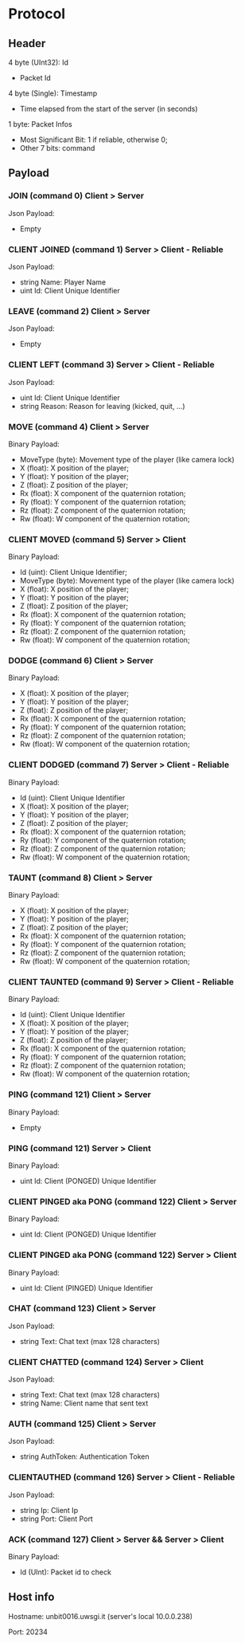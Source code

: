# Protocol

## Header  
4 byte (UInt32): Id  
* Packet Id

4 byte (Single): Timestamp  
* Time elapsed from the start of the server (in seconds)

1 byte: Packet Infos  
* Most Significant Bit: 1 if reliable, otherwise 0;
* Other 7 bits: command

## Payload

### JOIN (command 0) Client > Server
Json Payload:  
* Empty

### CLIENT JOINED (command 1) Server > Client - Reliable
Json Payload:
* string Name: Player Name
* uint Id: Client Unique Identifier

### LEAVE (command 2) Client > Server
Json Payload:  
* Empty

### CLIENT LEFT (command 3) Server > Client - Reliable
Json Payload:  
* uint Id: Client Unique Identifier
* string Reason: Reason for leaving (kicked, quit, ...)

### MOVE (command 4) Client > Server
Binary Payload:  
* MoveType (byte): Movement type of the player (like camera lock)
* X (float): X position of the player;
* Y (float): Y position of the player;
* Z (float): Z position of the player;
* Rx (float): X component of the quaternion rotation;
* Ry (float): Y component of the quaternion rotation;
* Rz (float): Z component of the quaternion rotation;
* Rw (float): W component of the quaternion rotation;

### CLIENT MOVED (command 5) Server > Client
Binary Payload:  
* Id (uint): Client Unique Identifier;
* MoveType (byte): Movement type of the player (like camera lock)
* X (float): X position of the player;
* Y (float): Y position of the player;
* Z (float): Z position of the player;
* Rx (float): X component of the quaternion rotation;
* Ry (float): Y component of the quaternion rotation;
* Rz (float): Z component of the quaternion rotation;
* Rw (float): W component of the quaternion rotation;

### DODGE (command 6) Client > Server
Binary Payload:
* X (float): X position of the player;
* Y (float): Y position of the player;
* Z (float): Z position of the player;
* Rx (float): X component of the quaternion rotation;
* Ry (float): Y component of the quaternion rotation;
* Rz (float): Z component of the quaternion rotation;
* Rw (float): W component of the quaternion rotation;

### CLIENT DODGED (command 7) Server > Client - Reliable
Binary Payload:
* Id (uint): Client Unique Identifier
* X (float): X position of the player;
* Y (float): Y position of the player;
* Z (float): Z position of the player;
* Rx (float): X component of the quaternion rotation;
* Ry (float): Y component of the quaternion rotation;
* Rz (float): Z component of the quaternion rotation;
* Rw (float): W component of the quaternion rotation;

### TAUNT (command 8) Client > Server
Binary Payload:
* X (float): X position of the player;
* Y (float): Y position of the player;
* Z (float): Z position of the player;
* Rx (float): X component of the quaternion rotation;
* Ry (float): Y component of the quaternion rotation;
* Rz (float): Z component of the quaternion rotation;
* Rw (float): W component of the quaternion rotation;

### CLIENT TAUNTED (command 9) Server > Client - Reliable
Binary Payload:
* Id (uint): Client Unique Identifier
* X (float): X position of the player;
* Y (float): Y position of the player;
* Z (float): Z position of the player;
* Rx (float): X component of the quaternion rotation;
* Ry (float): Y component of the quaternion rotation;
* Rz (float): Z component of the quaternion rotation;
* Rw (float): W component of the quaternion rotation;

### PING (command 121) Client > Server
Binary Payload:
* Empty

### PING (command 121) Server > Client
Binary Payload:
* uint Id: Client (PONGED) Unique Identifier

### CLIENT PINGED aka PONG (command 122) Client > Server
Binary Payload:
* uint Id: Client (PONGED) Unique Identifier

### CLIENT PINGED aka PONG (command 122) Server > Client
Binary Payload:
* uint Id: Client (PINGED) Unique Identifier

### CHAT (command 123) Client > Server
Json Payload:
* string Text: Chat text (max 128 characters)

### CLIENT CHATTED (command 124) Server > Client
Json Payload:
* string Text: Chat text (max 128 characters)
* string Name: Client name that sent text

### AUTH (command 125) Client > Server
Json Payload:
* string AuthToken: Authentication Token

### CLIENTAUTHED (command 126) Server > Client - Reliable
Json Payload:
* string Ip: Client Ip
* string Port: Client Port

### ACK (command 127) Client > Server && Server > Client
Binary Payload:
* Id (UInt): Packet id to check

## Host info
Hostname: unbit0016.uwsgi.it (server's local 10.0.0.238)

Port: 20234
